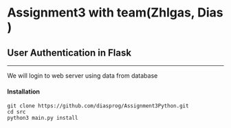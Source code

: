 # Assignment3 with team(Zhlgas, Dias )
## User Authentication in Flask
___
We will login to web server using data from database

#### Installation
```
git clone https://github.com/diasprog/Assignment3Python.git
cd src
python3 main.py install
```
